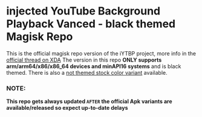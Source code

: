 # injected YouTube Background Playback Vanced - black themed Magisk Repo

This is the official magisk repo version of the iYTBP project, more info in the [official thread on XDA](https://forum.xda-developers.com/android/apps-games/app-iytbp-injected-youtube-background-t3560900)
The version in this repo **ONLY supports arm/arm64/x86/x86_64 devices and minAPI16 systems** and is black themed. There is also a [not themed stock color variant](https://github.com/zanezam/iYTBP-Vanced-Magisk-Repo) available.

### NOTE:
**This repo gets always updated `AFTER` the official Apk variants are available/released so expect up-to-date delays**
